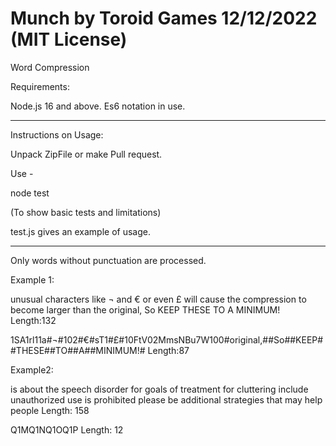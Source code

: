 # Munch by Toroid Games 12/12/2022 (MIT License)
Word Compression

Requirements:

Node.js 16 and above. Es6 notation in use.

_______________________________________________________________________________________________________________________________________________________________________
Instructions on Usage:

Unpack ZipFile or make Pull request.

Use - 

node test

(To show basic tests and limitations)

test.js gives an example of usage.

_______________________________________________________________________________________________________________________________________________________________________
Only words without punctuation are processed.

Example 1:

unusual characters like ¬ and € or even £ will cause the compression to become larger than the original, So KEEP THESE TO A MINIMUM!
Length:132

1SA1rl11a#¬#102#€#sT1#£#10FtV02MmsNBu7W100#original,##So##KEEP##THESE##TO##A##MINIMUM!#
Length:87



Example2:

is about the speech disorder for goals of treatment for cluttering include unauthorized use is prohibited please be additional strategies that may help people
Length: 158


Q1MQ1NQ1OQ1P
Length: 12
